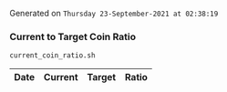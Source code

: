 Generated on `Thursday 23-September-2021 at 02:38:19`

### Current to Target Coin Ratio
`current_coin_ratio.sh`

Date|Current|Target|Ratio
---|---|---|---
